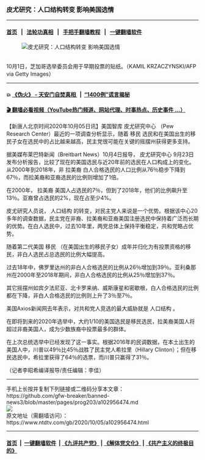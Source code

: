 ### 皮尤研究：人口结构转变 影响美国选情
------------------------

#### [首页](https://github.com/gfw-breaker/banned-news3/blob/master/README.md) &nbsp;&nbsp;|&nbsp;&nbsp; [法轮功真相](https://github.com/begood0513/basic/blob/master/README.md)  &nbsp;&nbsp;|&nbsp;&nbsp; [手把手翻墙教程](https://github.com/gfw-breaker/guides/wiki)  &nbsp;&nbsp;|&nbsp;&nbsp; [一键翻墙软件](https://github.com/gfw-breaker/nogfw/blob/master/README.md)  



<div><div class="featured_image">
 <figure>
  <img alt="皮尤研究：人口结构转变 影响美国选情" src="https://i.ntdtv.com/assets/uploads/2020/10/4-4-800x450.jpg"/>
 </figure><br/>
 <span class="caption">
  10月1日，芝加哥选举委员会用于早期投票的贴纸。（KAMIL KRZACZYNSKI/AFP via Getty Images）
 </span>
</div>
</div><hr/>

#### 💥 [《伪火》 - 天安门自焚真相 ](http://158.247.195.190:10000/videos/blog/weihuo.html)&nbsp; |&nbsp; [“1400例”谎言揭秘  ](http://158.247.195.190:10000/videos/blog/jiexi1400.html)

#### [ 🎬  翻墙必看视频（YouTube热门频道、网站代理、时事热点、历史事件 ...）](https://github.com/gfw-breaker/links/blob/master/banned.md)

<div><div class="post_content" itemprop="articleBody">
 <p>
  【新唐人北京时间2020年10月05日讯】美国智库
  <ok href="https://www.ntdtv.com/gb/皮尤研究中心.htm">
   皮尤研究中心
  </ok>
  （Pew Research Center）最近的一项调查分析显示，随着
  <ok href="https://www.ntdtv.com/gb/移民.htm">
   移民
  </ok>
  选民和在美国出生的移民子女在选民中的占比越来越高，民主党很可能在关键的摇摆州获得更多支持。
 </p>
 <p>
  据美媒布莱巴特新闻（Breitbart News）10月4日报导，
  <ok href="https://www.ntdtv.com/gb/皮尤研究中心.htm">
   皮尤研究中心
  </ok>
  9月23日发布分析报告，比较了现在的美国选民与近20年前的选民在人口构成上的变化。从2000年到2018年，非
  <ok href="https://www.ntdtv.com/gb/拉美裔.htm">
   拉美裔
  </ok>
  白人合格选民的人口比例从76％稳步下降到67％，而拉美裔和亚裔选民的比例则增加了1倍。
 </p>
 <p>
  在2000年，
  <ok href="https://www.ntdtv.com/gb/拉美裔.htm">
   拉美裔
  </ok>
  美国人占选民的7％，但到了2018年，他们的比例飙升至13％。亚裔曾占选民的2%，现在占至少4%。
 </p>
 <p>
  皮尤研究人员说，
  <ok href="https://www.ntdtv.com/gb/人口结构.htm">
   人口结构
  </ok>
  的转变，对民主党人来说是一个优势。根据该中心20多年的调查数据，民主党在非裔、拉美裔和亚裔美国注册选民中保持着广泛而长期的优势。在白人选民中，过去10年里，两党总体上保持平衡稳定，共和党略占优势。
 </p>
 <p>
  随着第二代美国
  <ok href="https://www.ntdtv.com/gb/移民.htm">
   移民
  </ok>
  （在美国出生的移民子女）成年并归化为有投票资格的移民，非白人选民占总选民的比例大幅提高。
 </p>
 <p>
  过去18年中，佛罗里达州的非白人合格选民的比例从26％增加到39％。亚利桑那州在2000年至2018年期间，非白人合格选民的比例从25％增加到37％。
 </p>
 <p>
  其它摇摆州如宾夕法尼亚、北卡罗来纳、威斯康星和密歇根，白人合格选民的比例都在下降，非白人合格选民的比例则上升了3％至7％。
 </p>
 <p>
  美国Axios新闻网去年表示，对共和党人竞选的最大威胁就是
  <ok href="https://www.ntdtv.com/gb/人口结构.htm">
   人口结构
  </ok>
  。
 </p>
 <p>
  在即将到来的2020年选举中，大约1/10的美国选民是移民选民，拉美裔美国人将超过非裔美国人，成为少数族裔中投票最多的群体。
 </p>
 <p>
  在上次总统选举中已经发现了这一事实。根据2016年的民调数据，在本土出生的美国人中，川普以49％比45％战胜了民主党人希拉里（Hillary Clinton）；但在移民选民中，希拉里获得了64％的选票，而川普只赢得了31％。
 </p>
 <p>
  （记者李昭希编译报导/责任编辑：李佳）
 </p>
 <div class="single_ad">
 </div>
</div>
</div>
<hr/>
手机上长按并复制下列链接或二维码分享本文章：<br/>
https://github.com/gfw-breaker/banned-news3/blob/master/pages/prog203/a102956474.md <br/>
<a href='https://github.com/gfw-breaker/banned-news3/blob/master/pages/prog203/a102956474.md'><img src='https://github.com/gfw-breaker/banned-news3/blob/master/pages/prog203/a102956474.md.png'/></a> <br/>
原文地址（需翻墙访问）：https://www.ntdtv.com/gb/2020/10/05/a102956474.html


------------------------
#### [首页](https://github.com/gfw-breaker/banned-news3/blob/master/README.md) &nbsp;|&nbsp; [一键翻墙软件](https://github.com/gfw-breaker/nogfw/blob/master/README.md) &nbsp;| [《九评共产党》](https://github.com/gfw-breaker/9ping.md/blob/master/README.md#九评之一评共产党是什么) | [《解体党文化》](https://github.com/gfw-breaker/jtdwh.md/blob/master/README.md) | [《共产主义的终极目的》](https://github.com/gfw-breaker/gczydzjmd.md/blob/master/README.md)


<img src='http://gfw-breaker.win/banned-news3/pages/prog203/a102956474.md' width='0px' height='0px'/>